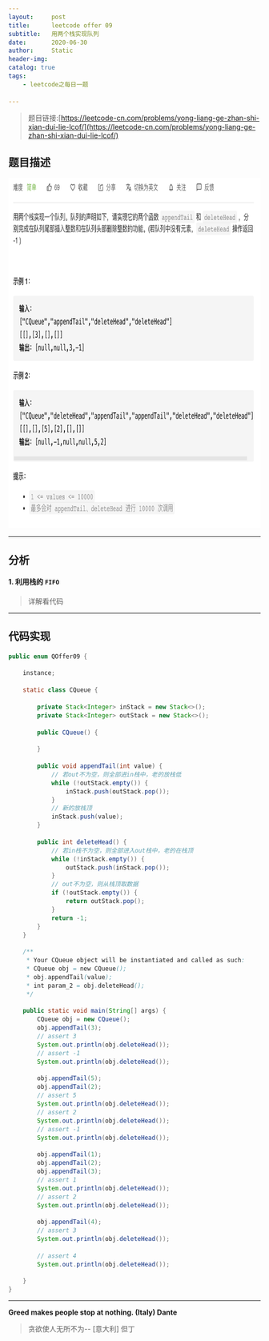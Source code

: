 ```yaml
---
layout:     post
title:      leetcode offer 09
subtitle:   用两个栈实现队列
date:       2020-06-30
author:     Static
header-img: 
catalog: true
tags:
    - leetcode之每日一题
    
---
```


> 题目链接:[https://leetcode-cn.com/problems/yong-liang-ge-zhan-shi-xian-dui-lie-lcof/](https://leetcode-cn.com/problems/yong-liang-ge-zhan-shi-xian-dui-lie-lcof/)

## 题目描述

<html>
    <img src="/img/leetcode/leetcode-offer-09.png" width="700" height="700" /> 
</html>

---

## 分析

#### 1. 利用栈的 `FIFO`

> 详解看代码

---

## 代码实现

```java
public enum QOffer09 {

    instance;

    static class CQueue {

        private Stack<Integer> inStack = new Stack<>();
        private Stack<Integer> outStack = new Stack<>();

        public CQueue() {

        }

        public void appendTail(int value) {
            // 若out不为空，则全部进in栈中，老的放栈低
            while (!outStack.empty()) {
                inStack.push(outStack.pop());
            }
            // 新的放栈顶
            inStack.push(value);
        }

        public int deleteHead() {
            // 若in栈不为空，则全部进入out栈中，老的在栈顶
            while (!inStack.empty()) {
                outStack.push(inStack.pop());
            }
            // out不为空，则从栈顶取数据
            if (!outStack.empty()) {
                return outStack.pop();
            }
            return -1;
        }
    }

    /**
     * Your CQueue object will be instantiated and called as such:
     * CQueue obj = new CQueue();
     * obj.appendTail(value);
     * int param_2 = obj.deleteHead();
     */

    public static void main(String[] args) {
        CQueue obj = new CQueue();
        obj.appendTail(3);
        // assert 3
        System.out.println(obj.deleteHead());
        // assert -1
        System.out.println(obj.deleteHead());

        obj.appendTail(5);
        obj.appendTail(2);
        // assert 5
        System.out.println(obj.deleteHead());
        // assert 2
        System.out.println(obj.deleteHead());
        // assert -1
        System.out.println(obj.deleteHead());

        obj.appendTail(1);
        obj.appendTail(2);
        obj.appendTail(3);
        // assert 1
        System.out.println(obj.deleteHead());
        // assert 2
        System.out.println(obj.deleteHead());

        obj.appendTail(4);
        // assert 3
        System.out.println(obj.deleteHead());

        // assert 4
        System.out.println(obj.deleteHead());

    }
}
```

---

**Greed makes people stop at nothing. (Italy) Dante**

> 贪欲使人无所不为-- \[意大利] 但丁